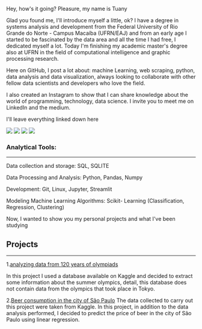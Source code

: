 Hey, how's it going? Pleasure, my name is Tuany

Glad you found me, I'll introduce myself a little, ok?
I have a degree in systems analysis and development from the Federal University of Rio Grande do Norte - Campus Macaíba (UFRN/EAJ) and from an early age I started to be fascinated by the data area and all the time I had free, I dedicated myself a lot. Today I'm finishing my academic master's degree also at UFRN in the field of computational intelligence and graphic processing research.

Here on GitHub, I post a lot about: machine Learning, web scraping, python, data analysis and data visualization, always looking to collaborate with other fellow data scientists and developers who love the field.

I also created an Instagram to show that I can share knowledge about the world of programming, technology, data science. I invite you to meet me on LinkedIn and the medium.

I'll leave everything linked down here

<div> 
  <a href="https://instagram.com/tuanymariah.py" target="_blank"><img src="https://img.shields.io/badge/-Instagram-%23E4405F?style=for-the-badge&logo=instagram&logoColor=white" target="_blank"></a>
  <a href = "mailto:tuanymariah.dev@gmail.com"><img src="https://img.shields.io/badge/-Gmail-%23333?style=for-the-badge&logo=gmail&logoColor=white" target="_blank"></a>
  <a href="https://www.linkedin.com/in/tuanymariah" target="_blank"><img src="https://img.shields.io/badge/-LinkedIn-%230077B5?style=for-the-badge&logo=linkedin&logoColor=white" target="_blank"></a> 
 <a href="https://medium.com/@tuanymariiah" target="_blank"><img src="https://img.shields.io/badge/Medium-12100E?style=for-the-badge&logo=medium&logoColor=white" target="_blank"></a>
</div>


### Analytical Tools:
---
Data collection and storage: SQL,  SQLITE

Data Processing and Analysis: Python, Pandas, Numpy

Development: Git, Linux, Jupyter, Streamlit

Modeling Machine Learning Algorithms: Scikit- Learning (Classification, Regression, Clustering)

Now, I wanted to show you my personal projects and what I've been studying


## Projects
---

1.[analyzing data from 120 years of olympiads](https://github.com/tuanymariiah/data_analysis/blob/main/analisando_dados_de_120_anos_de_olimpiadas.ipynb)

In this project I used a database available on Kaggle and decided to extract some information about the summer olympics, detail, this database does not contain data from the olympics that took place in Tokyo.

2.[Beer consumption in the city of São Paulo](https://github.com/tuanymariiah/data_analysis/blob/main/Consumo_de_cerveja.ipynb)
The data collected to carry out this project were taken from Kaggle. In this project, in addition to the data analysis performed, I decided to predict the price of beer in the city of São Paulo using linear regression.
